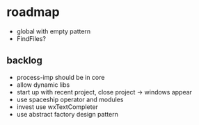 # roadmap
- global with empty pattern
- FindFiles?

## backlog
- process-imp should be in core
- allow dynamic libs
- start up with recent project, close project
  -> windows appear
- use spaceship operator
  and modules
- invest use wxTextCompleter
- use abstract factory design pattern
